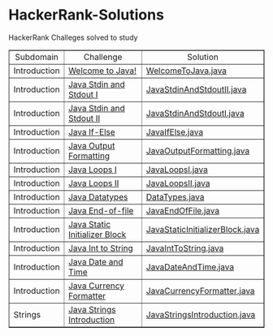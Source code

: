 # HackerRank-Solutions
HackerRank Challeges solved to study

<table border="1">
    <tr align="center">
        <td>Subdomain</td>
        <td>Challenge</td>
        <td>Solution</td>
    </tr>
    <tr>
        <td>Introduction</td>
        <td><a href="https://www.hackerrank.com/challenges/welcome-to-java/problem">Welcome to Java!</a></td>
        <td><a href="https://github.com/RenatoLBarbosa/HackerRank-Solutions/blob/main/Introduction/WelcomeToJava.java">WelcomeToJava.java</a></td>
    </tr>
    <tr>
        <td>Introduction</td>
        <td><a href="https://www.hackerrank.com/challenges/java-stdin-and-stdout-1/problem">Java Stdin and Stdout I</a></td>
        <td><a href="https://github.com/RenatoLBarbosa/HackerRank-Solutions/blob/main/Introduction/JavaStdinAndStdoutII.java">JavaStdinAndStdoutII.java</a></td>
    </tr>
    <tr>
        <td>Introduction</td>
        <td><a href="https://www.hackerrank.com/challenges/java-stdin-stdout/problem">Java Stdin and Stdout II</a></td>
        <td><a href="https://github.com/RenatoLBarbosa/HackerRank-Solutions/blob/main/Introduction/JavaStdinAndStdoutI.java">JavaStdinAndStdoutI.java</a></td>
    </tr>
    <tr>
        <td>Introduction</td>
        <td><a href="https://www.hackerrank.com/challenges/java-if-else/problem">Java If-Else</a></td>
        <td><a href="https://github.com/RenatoLBarbosa/HackerRank-Solutions/blob/main/Introduction/JavaIfElse.java">JavaIfElse.java</a></td>
    </tr>
    <tr>
        <td>Introduction</td>
        <td><a href="https://www.hackerrank.com/challenges/java-output-formatting/problem">Java Output Formatting</a></td>
        <td><a href="https://github.com/RenatoLBarbosa/HackerRank-Solutions/blob/main/Introduction/JavaOutputFormatting.java">JavaOutputFormatting.java</a></td>
    </tr>
    <tr>
        <td>Introduction</td>
        <td><a href="https://www.hackerrank.com/challenges/java-loops-i/problem">Java Loops I</a></td>
        <td><a href="https://github.com/RenatoLBarbosa/HackerRank-Solutions/blob/main/Introduction/JavaLoopsI.java">JavaLoopsI.java</a></td>
    </tr>
    <tr>
        <td>Introduction</td>
        <td><a href="https://www.hackerrank.com/challenges/java-loops/problem">Java Loops II</a></td>
        <td><a href="https://github.com/RenatoLBarbosa/HackerRank-Solutions/blob/main/Introduction/JavaLoopsII.java">JavaLoopsII.java</a></td>
    </tr>
    <tr>
        <td>Introduction</td>
        <td><a href="https://www.hackerrank.com/challenges/java-datatypes/problem">Java Datatypes</a></td>
        <td><a href="https://github.com/RenatoLBarbosa/HackerRank-Solutions/blob/main/Introduction/DataTypes.java">DataTypes.java</a></td>
    </tr>
    <tr>
        <td>Introduction</td>
        <td><a href="https://www.hackerrank.com/challenges/java-end-of-file/problem">Java End-of-file</a></td>
        <td><a href="https://github.com/RenatoLBarbosa/HackerRank-Solutions/blob/main/Introduction/JavaEndOfFile.java">JavaEndOfFile.java</a></td>
    </tr>
    <tr>
        <td>Introduction</td>
        <td><a href="https://www.hackerrank.com/challenges/java-static-initializer-block/problem">Java Static Initializer Block</a></td>
        <td><a href="https://github.com/RenatoLBarbosa/HackerRank-Solutions/blob/main/Introduction/JavaStaticInitializerBlock.java">JavaStaticInitializerBlock.java</a></td>
    </tr>
    <tr>
        <td>Introduction</td>
        <td><a href="https://www.hackerrank.com/challenges/java-int-to-string/problem">Java Int to String</a></td>
        <td><a href="https://github.com/RenatoLBarbosa/HackerRank-Solutions/blob/main/Introduction/JavaIntToString.java">JavaIntToString.java</a></td>
    </tr>
    <tr>
        <td>Introduction</td>
        <td><a href="https://www.hackerrank.com/challenges/java-date-and-time/problem">Java Date and Time</a></td>
        <td><a href="https://github.com/RenatoLBarbosa/HackerRank-Solutions/blob/main/Introduction/JavaDateAndTime.java">JavaDateAndTime.java</a></td>
    </tr>
    <tr>
        <td>Introduction</td>
        <td><a href="https://www.hackerrank.com/challenges/java-currency-formatter/problem">Java Currency Formatter</a></td>
        <td><a href="https://github.com/RenatoLBarbosa/HackerRank-Solutions/blob/main/Introduction/JavaCurrencyFormatter.java">JavaCurrencyFormatter.java</a></td>
    </tr>
    <tr>
        <td>Strings</td>
        <td><a href="https://www.hackerrank.com/challenges/java-strings-introduction/problem">Java Strings Introduction</a></td>
        <td><a href="https://github.com/RenatoLBarbosa/HackerRank-Solutions/blob/main/Strings/JavaStringsIntroduction.java">JavaStringsIntroduction.java</a></td>
    </tr>
</table>
